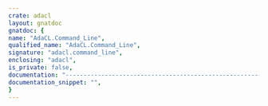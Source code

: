 ```yaml
---
crate: adacl
layout: gnatdoc
gnatdoc: {
name: "AdaCL.Command_Line",
qualified_name: "AdaCL.Command_Line",
signature: "adacl.command_line",
enclosing: "adacl",
is_private: false,
documentation: "------------------------------------------------------------- {{{1 ----------\n  @filename   adacl-cvs.adb\n  @brief      Filter to Insert New Lines.\n  @author     Martin Krischik\n  @version    5.9.2\n  @copyright  Â© 2003 â¦ 2022 Martin Krischik\n  @licence    GNU Library General Public License\n--------------------------------------------------------------------------\n  Copyright Â© 2003 â¦ 2022 Martin Krischik\n\n  This library is free software; you can redistribute it and/or modify it\n  under the terms of the GNU Library General Public License as published by\n  the Free Software Foundation; either version 2 of the License, or (at your\n  option) any later version.\n\n  This library is distributed in the hope that it will be useful, but\n  WITHOUT ANY WARRANTY; without even the implied warranty of MERCHANTABILITY\n  or FITNESS FOR A PARTICULAR PURPOSE. See the GNU Library General Public\n  License for more details.\n\n  You should have received a copy of the GNU Library General Public License\n  along with this library; if not, write to the Free Software Foundation,\n  Inc., 675 Mass Ave, Cambridge, MA 02139, USA.\n------------------------------------------------------------- }}}1 ----------",
documentation_snippet: "",
}
---
```

